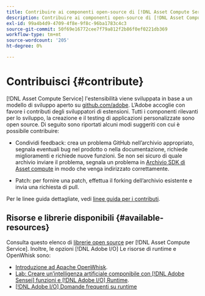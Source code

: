 ```yaml
---
title: Contribuire ai componenti open-source di [!DNL Asset Compute Service]
description: Contribuire ai componenti open-source di [!DNL Asset Compute Service].
exl-id: 99a4b4d9-4709-4f8e-9f8c-96ba1783c4c3
source-git-commit: 50f69e16772cee7f79a812f2b86f0ef0221db369
workflow-type: tm+mt
source-wordcount: '205'
ht-degree: 0%

---
```


# Contribuisci {#contribute}

[!DNL Asset Compute Service] l&#39;estensibilità viene sviluppata in base a un modello di sviluppo aperto su [github.com/adobe](https://github.com/adobe). L’Adobe accoglie con favore i contributi degli sviluppatori di estensioni. Tutti i componenti rilevanti per lo sviluppo, la creazione e il testing di applicazioni personalizzate sono open source. Di seguito sono riportati alcuni modi suggeriti con cui è possibile contribuire:

* Condividi feedback: crea un problema GitHub nell’archivio appropriato, segnala eventuali bug nel prodotto o nella documentazione, richiede miglioramenti e richiede nuove funzioni. Se non sei sicuro di quale archivio inviare il problema, segnala un problema in [Archivio SDK di Asset compute](https://github.com/adobe/asset-compute-sdk) in modo che venga indirizzato correttamente.

* Patch: per fornire una patch, effettua il forking dell’archivio esistente e invia una richiesta di pull.

Per le linee guida dettagliate, vedi [linee guida per i contributi](https://github.com/adobe/asset-compute-sdk/blob/master/.github/CONTRIBUTING.md).

## Risorse e librerie disponibili {#available-resources}

Consulta questo elenco di [librerie open source](https://github.com/adobe/asset-compute-sdk#available-resources-and-libraries) per [!DNL Asset Compute Service]. Inoltre, le opzioni [!DNL Adobe I/O] Le risorse di runtime e OpenWhisk sono:

* [Introduzione ad Apache OpenWhisk](https://github.com/apache/incubator-openwhisk/tree/master/docs#getting-started-with-openwhisk).
* [Lab: Creare un’intelligenza artificiale componibile con [!DNL Adobe Sensei] funzioni e [!DNL Adobe I/O] Runtime](https://opensource.adobe.com/adobe-sensei-ai-functions/index.html).
* [[!DNL Adobe I/O] Domande frequenti su runtime](https://www.adobe.io/apis/experienceplatform/runtime/docs.html#!adobedocs/adobeio-runtime/master/resources/faq.md)

<!-- **TBD** for post-release:
* Link to Adobe Developer App Builder open-source components.
* Issues in `aio` can be reported in Adobe Developer App Builder repos.
* Issues in asset-compute-sdk or devtool goes into the relevant repos from Nui.
-->
